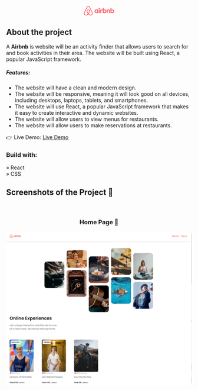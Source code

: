 <div align='center'><img src="./src/Images/airbnb 1.png" /></div>

<h2>About the project</h2>

  <p>A <b>Airbnb</b> is website will be an activity finder that allows users to search for and book activities in their area. The website will be built using React, a popular JavaScript framework.

<h5>Features:</h5>
<ul>
  <li>The website will have a clean and modern design.</li>
  <li>The website will be responsive, meaning it will look good on all devices, including desktops, laptops, tablets, and smartphones.</li>
  <li>The website will use React, a popular JavaScript framework that makes it easy to create interactive and dynamic websites.</li>
  <li>The website will allow users to view menus for restaurants.</li>
  <li>The website will allow users to make reservations at restaurants.</li>
</ul>
</p>

👉 Live Demo: <a href='https://airbnb-elsa33eed.vercel.app/' target="_blank">Live Demo</a>

<h3>Build with:</h3>

» React <br>
» CSS <br>

<h2>Screenshots of the Project 📸</h2>
<br>
<h3 align='center'>Home Page 🏡</h3>

<div align='center'>
<img src='./src/Images/Home-page.png'/>
</div>

